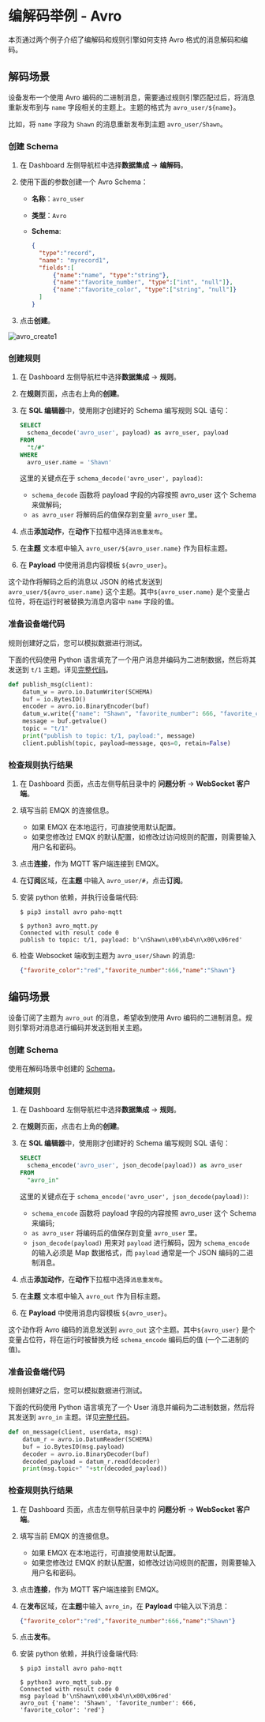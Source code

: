 # 编解码举例 - Avro

本页通过两个例子介绍了编解码和规则引擎如何支持 Avro 格式的消息解码和编码。

## 解码场景

设备发布一个使用 Avro 编码的二进制消息，需要通过规则引擎匹配过后，将消息重新发布到与 `name` 字段相关的主题上。主题的格式为 `avro_user/${name}`。

比如，将 `name` 字段为 `Shawn` 的消息重新发布到主题 `avro_user/Shawn`。

### 创建 Schema

1. 在 Dashboard 左侧导航栏中选择**数据集成** -> **编解码**。

2. 使用下面的参数创建一个 Avro Schema：

   - **名称**：`avro_user`

   - **类型**：`Avro`

   - **Schema**:

     ```json
     {
       "type":"record",
       "name": "myrecord1",
       "fields":[
           {"name":"name", "type":"string"},
           {"name":"favorite_number", "type":["int", "null"]},
           {"name":"favorite_color", "type":["string", "null"]}
       ]
     }
     ```

3. 点击**创建**。

<img src="./assets/avro_create1.png" alt="avro_create1"  />

### 创建规则

1. 在 Dashboard 左侧导航栏中选择**数据集成** -> **规则**。

2. 在**规则**页面，点击右上角的**创建**。

3. 在 **SQL 编辑器**中，使用刚才创建好的 Schema 编写规则 SQL 语句：

   ```sql
   SELECT
     schema_decode('avro_user', payload) as avro_user, payload
   FROM
     "t/#"
   WHERE
     avro_user.name = 'Shawn'
   ```

   这里的关键点在于 `schema_decode('avro_user', payload)`:

   - `schema_decode` 函数将 payload 字段的内容按照 avro_user 这个 Schema 来做解码;
   - `as avro_user` 将解码后的值保存到变量 `avro_user` 里。

4. 点击**添加动作**，在**动作**下拉框中选择`消息重发布`。
5. 在**主题** 文本框中输入 `avro_user/${avro_user.name}` 作为目标主题。
6. 在 **Payload** 中使用消息内容模板 `${avro_user}`。

这个动作将解码之后的消息以 JSON 的格式发送到 `avro_user/${avro_user.name}` 这个主题。其中`${avro_user.name}` 是个变量占位符，将在运行时被替换为消息内容中 `name` 字段的值。

### 准备设备端代码

规则创建好之后，您可以模拟数据进行测试。

下面的代码使用 Python 语言填充了一个用户消息并编码为二进制数据，然后将其发送到 `t/1` 主题。详见[完整代码](https://gist.github.com/thalesmg/bbda65b400f35f8ab0f719b06cf875f6)。

```python
def publish_msg(client):
    datum_w = avro.io.DatumWriter(SCHEMA)
    buf = io.BytesIO()
    encoder = avro.io.BinaryEncoder(buf)
    datum_w.write({"name": "Shawn", "favorite_number": 666, "favorite_color": "red"}, encoder)
    message = buf.getvalue()
    topic = "t/1"
    print("publish to topic: t/1, payload:", message)
    client.publish(topic, payload=message, qos=0, retain=False)
```

### 检查规则执行结果

1. 在 Dashboard 页面，点击左侧导航目录中的 **问题分析** -> **WebSocket 客户端**。

2. 填写当前 EMQX 的连接信息。

   - 如果 EMQX 在本地运行，可直接使用默认配置。
   - 如果您修改过 EMQX 的默认配置，如修改过访问规则的配置，则需要输入用户名和密码。

3. 点击**连接**，作为 MQTT 客户端连接到 EMQX。

4. 在**订阅**区域，在**主题** 中输入 `avro_user/#`，点击**订阅**。

5. 安装 python 依赖，并执行设备端代码:

   ```shell
   $ pip3 install avro paho-mqtt
   
   $ python3 avro_mqtt.py
   Connected with result code 0
   publish to topic: t/1, payload: b'\nShawn\x00\xb4\n\x00\x06red'
   ```

6. 检查 Websocket 端收到主题为 `avro_user/Shawn` 的消息:

   ```json
   {"favorite_color":"red","favorite_number":666,"name":"Shawn"}
   ```

## 编码场景

设备订阅了主题为 `avro_out` 的消息，希望收到使用 Avro 编码的二进制消息。规则引擎将对消息进行编码并发送到相关主题。 

### 创建 Schema

使用在解码场景中创建的 [Schema](#(#创建-schema))。

### 创建规则

1. 在 Dashboard 左侧导航栏中选择**数据集成** -> **规则**。

2. 在**规则**页面，点击右上角的**创建**。

3. 在 **SQL 编辑器**中，使用刚才创建好的 Schema 编写规则 SQL 语句：

   ```sql
   SELECT
     schema_encode('avro_user', json_decode(payload)) as avro_user
   FROM
     "avro_in"
   ```

   这里的关键点在于 `schema_encode('avro_user', json_decode(payload))`:

   - `schema_encode` 函数将 payload 字段的内容按照 avro_user 这个 Schema 来编码;
   - `as avro_user` 将编码后的值保存到变量 `avro_user` 里。
   - `json_decode(payload)` 用来对 `payload` 进行解码，因为 `schema_encode` 的输入必须是 Map 数据格式，而 `payload` 通常是一个 JSON 编码的二进制消息。

4. 点击**添加动作**，在**动作**下拉框中选择`消息重发布`。

5. 在**主题** 文本框中输入 `avro_out` 作为目标主题。

6. 在 **Payload** 中使用消息内容模板 `${avro_user}`。

这个动作将 Avro 编码的消息发送到 `avro_out` 这个主题。其中`${avro_user}` 是个变量占位符，将在运行时被替换为经 `schema_encode` 编码后的值 (一个二进制的值)。

### 准备设备端代码

规则创建好之后，您可以模拟数据进行测试。

下面的代码使用 Python 语言填充了一个 User 消息并编码为二进制数据，然后将其发送到 `avro_in` 主题。详见[完整代码](https://gist.github.com/thalesmg/02046f89e9ceb70b9806dc98e6ed8b55)。

```python
def on_message(client, userdata, msg):
    datum_r = avro.io.DatumReader(SCHEMA)
    buf = io.BytesIO(msg.payload)
    decoder = avro.io.BinaryDecoder(buf)
    decoded_payload = datum_r.read(decoder)
    print(msg.topic+" "+str(decoded_payload))
```

### 检查规则执行结果

1. 在 Dashboard 页面，点击左侧导航目录中的 **问题分析** -> **WebSocket 客户端**。

2. 填写当前 EMQX 的连接信息。

   - 如果 EMQX 在本地运行，可直接使用默认配置。
   - 如果您修改过 EMQX 的默认配置，如修改过访问规则的配置，则需要输入用户名和密码。

3. 点击**连接**，作为 MQTT 客户端连接到 EMQX。

4. 在**发布**区域，在**主题**中输入 `avro_in`，在 **Payload** 中输入以下消息：

   ```json
   {"favorite_color":"red","favorite_number":666,"name":"Shawn"}
   ```

5. 点击**发布**。

6. 安装 python 依赖，并执行设备端代码:

   ```shell
   $ pip3 install avro paho-mqtt
   
   $ python3 avro_mqtt_sub.py
   Connected with result code 0
   msg payload b'\nShawn\x00\xb4\n\x00\x06red'
   avro_out {'name': 'Shawn', 'favorite_number': 666, 'favorite_color': 'red'}
   ```
